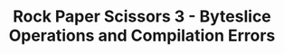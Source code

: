 ---
title: "Rock Paper Scissors 3 - Byteslice Operations and Compilation Errors"
description: "Third part to building the Rock Paper Scissors game and some of the operations that we should be familiar with when writing smart contracts. This video will cover Byteslice Operations and Compilation Errors."
type: "tutorial"
category: "Smart Contract,PyTeal"
difficulty: "Intermediate"
summary: "A series video pointing out operations that we should be familiar with when writing smart contracts"
file_path: ""
image: "https://assets-global.website-files.com/5e39e095596498a8b9624af1/5ffca6e3e0d8ad9231cc2af6_Portfolio-course---final.png"
link: "https://www.youtube.com/watch?v=CCXQcP4AolI&list=PLpAdAjL5F75CNnmGbz9Dm_k-z5I6Sv9_x&index=11"
status: "open"
---
